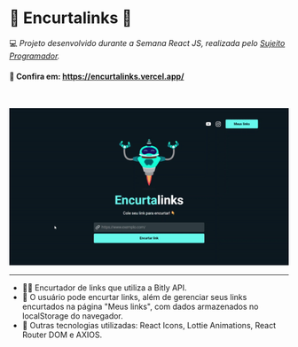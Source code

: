 # 🔗 Encurtalinks 🤖
💻 <em>Projeto desenvolvido durante a Semana React JS, realizada pelo <a href="https://www.instagram.com/sujeitoprogramador/" target="_blank">Sujeito Programador</a>.</em>

#### 🔗 Confira em: https://encurtalinks.vercel.app/
<br>

<a href="https://aluracord-bulbasaur.vercel.app/"><img alt="GIF do Aluracord" src="./encurtalinks.gif"></a>

___

- 🐱‍💻 Encurtador de links que utiliza a Bitly API.
- 📘 O usuário pode encurtar links, além de gerenciar seus links encurtados na página "Meus links", com dados armazenados no localStorage do navegador.
- 🧰 Outras tecnologias utilizadas: React Icons, Lottie Animations, React Router DOM e AXIOS.
